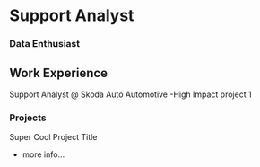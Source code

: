 # Support Analyst

### Data Enthusiast

## Work Experience
Support Analyst @ Skoda Auto Automotive 
-High Impact project 1

### Projects
Super Cool Project Title
- more info...
